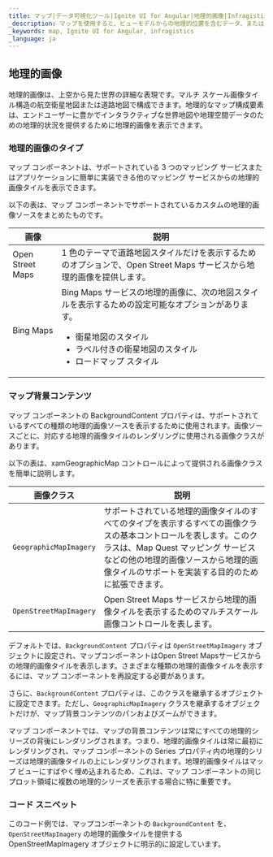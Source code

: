 ```yaml
---
title: マップ|データ可視化ツール|Ignite UI for Angular|地理的画像|Infragistics
_description: マップを使用すると、ビューモデルからの地理的位置を含むデータ、またはシェープファイルから地理的画像マップにロードされた地理空間データを表示できます。
_keywords: map, Ignite UI for Angular, infragistics
_language: ja
---
```


## 地理的画像

地理的画像は、上空から見た世界の詳細な表現です。マルチ スケール画像タイル構造の航空衛星地図または道路地図で構成できます。地理的なマップ構成要素は、エンドユーザーに豊かでインタラクティブな世界地図や地理空間データのための地理的状況を提供するために地理的画像を表示できます。

### 地理的画像のタイプ

マップ コンポーネントは、サポートされている 3 つのマッピング サービスまたはアプリケーションに簡単に実装できる他のマッピング サービスからの地理的画像タイルを表示できます。

以下の表は、マップ コンポーネントでサポートされているカスタムの地理的画像ソースをまとめたものです。

| 画像               | 説明                                                                                                                          |
| ---------------- | --------------------------------------------------------------------------------------------------------------------------- |
| Open Street Maps | 1 色のテーマで道路地図スタイルだけを表示するためのオプションで、Open Street Maps サービスから地理的画像を提供します。                                                        |
| Bing Maps        | Bing Maps サービスの地理的画像に、次の地図スタイルを表示するための設定可能なオプションがあります。<ul><li> 衛星地図のスタイル</li><li> ラベル付きの衛星地図のスタイル</li><li> ロードマップ スタイル</li> |

<!-- | Map Quest |Provides custom geographic imagery from Map Quest service with configurable options to display the following map styles:<ul><li>Satellite Map Style</li><li>Road Map Style</li></ul> -->

### マップ背景コンテンツ

マップ コンポーネントの BackgroundContent プロパティは、サポートされているすべての種類の地理的画像ソースを表示するために使用されます。画像ソースごとに、対応する地理的画像タイルのレンダリングに使用される画像クラスがあります。

以下の表は、xamGeographicMap  コントロールによって提供される画像クラスを簡単に説明します。

| 画像クラス                  | 説明                                                                                                                              |
| ---------------------- | ------------------------------------------------------------------------------------------------------------------------------- |
| `GeographicMapImagery` | サポートされている地理的画像タイルのすべてのタイプを表示するすべての画像クラスの基本コントロールを表します。このクラスは、Map Quest マッピング サービスなどの他の地理的画像ソースから地理的画像タイルのサポートを実装する目的のために拡張できます。 |
| `OpenStreetMapImagery` | Open Street Maps サービスから地理的画像タイルを表示するためのマルチスケール画像コントロールを表します。                                                                    |

<!-- |`BingMapsMapImagery`|Represents the multi-scale imagery control for displaying geographic imagery tiles from the Bing Maps service.| -->

デフォルトでは、`BackgroundContent` プロパティは `OpenStreetMapImagery` オブジェクトに設定され、マップコンポーネントはOpen Street Mapsサービスからの地理的画像タイルを表示します。さまざまな種類の地理的画像タイルを表示するには、マップ コンポーネントを再設定する必要があります。

さらに、`BackgroundContent` プロパティは、このクラスを継承するオブジェクトに設定できます。ただし、`GeographicMapImagery` クラスを継承するオブジェクトだけが、マップ背景コンテンツのパンおよびズームができます。

マップ コンポーネントでは、マップの背景コンテンツは常にすべての地理的シリーズの背後にレンダリングされます。つまり、地理的画像タイルは常に最初にレンダリングされ、マップ コンポーネントの Series プロパティ内の地理的シリーズは地理的画像タイルの上にレンダリングされます。地理的画像タイルはマップ ビューにすばやく埋め込まれるため、これは、マップ コンポーネントの同じプロット領域に複数の地理的シリーズを表示する場合に特に重要です。

### コード スニペット

このコード例では、マップコンポーネントの `BackgroundContent` を、`OpenStreetMapImagery` の地理的画像タイルを提供する OpenStreetMapImagery オブジェクトに明示的に設定しています。
